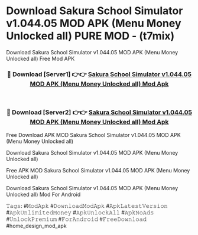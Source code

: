 # Download Sakura School Simulator v1.044.05 MOD APK (Menu Money Unlocked all) PURE MOD - (t7mix)
Download Sakura School Simulator v1.044.05 MOD APK (Menu Money Unlocked all) Free Mod APK

<div align="center">
<h3>🔴 Download [Server1] 👉👉 <a href="https://apk-comot.site?title=Sakura_School_Simulator_v1.044.05_MOD_APK_(Menu_Money_Unlocked_all)">Sakura School Simulator v1.044.05 MOD APK (Menu Money Unlocked all) Mod Apk</a></h3><br>

<h3>🔴 Download [Server2] 👉👉 <a href="https://apk-comot.site?title=Sakura_School_Simulator_v1.044.05_MOD_APK_(Menu_Money_Unlocked_all)">Sakura School Simulator v1.044.05 MOD APK (Menu Money Unlocked all) Mod Apk</a></h3>
</div>


Free Download APK MOD Sakura School Simulator v1.044.05 MOD APK (Menu Money Unlocked all)

Download Sakura School Simulator v1.044.05 MOD APK (Menu Money Unlocked all) 

Free APK MOD Sakura School Simulator v1.044.05 MOD APK (Menu Money Unlocked all) 

Download Sakura School Simulator v1.044.05 MOD APK (Menu Money Unlocked all) Mod For Android

𝚃𝚊𝚐𝚜: #𝙼𝚘𝚍𝙰𝚙𝚔 #𝙳𝚘𝚠𝚗𝚕𝚘𝚊𝚍𝙼𝚘𝚍𝙰𝚙𝚔 #𝙰𝚙𝚔𝙻𝚊𝚝𝚎𝚜𝚝𝚅𝚎𝚛𝚜𝚒𝚘𝚗 #𝙰𝚙𝚔𝚄𝚗𝚕𝚒𝚖𝚒𝚝𝚎𝚍𝙼𝚘𝚗𝚎𝚢 #𝙰𝚙𝚔𝚄𝚗𝚕𝚘𝚌𝚔𝙰𝚕𝚕 #𝙰𝚙𝚔𝙽𝚘𝙰𝚍𝚜 #𝚄𝚗𝚕𝚘𝚌𝚔𝙿𝚛𝚎𝚖𝚒𝚞𝚖 #𝙵𝚘𝚛𝙰𝚗𝚍𝚛𝚘𝚒𝚍 #𝙵𝚛𝚎𝚎𝙳𝚘𝚠𝚗𝚕𝚘𝚊𝚍 #home_design_mod_apk